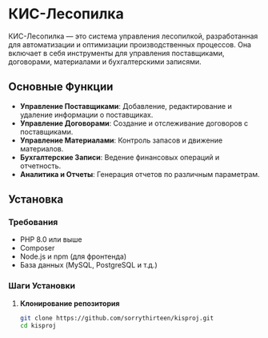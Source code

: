 # КИС-Лесопилка

КИС-Лесопилка — это система управления лесопилкой, разработанная для автоматизации и оптимизации производственных процессов. Она включает в себя инструменты для управления поставщиками, договорами, материалами и бухгалтерскими записями.

## Основные Функции

- **Управление Поставщиками**: Добавление, редактирование и удаление информации о поставщиках.
- **Управление Договорами**: Создание и отслеживание договоров с поставщиками.
- **Управление Материалами**: Контроль запасов и движение материалов.
- **Бухгалтерские Записи**: Ведение финансовых операций и отчетность.
- **Аналитика и Отчеты**: Генерация отчетов по различным параметрам.

## Установка

### Требования

- PHP 8.0 или выше
- Composer
- Node.js и npm (для фронтенда)
- База данных (MySQL, PostgreSQL и т.д.)

### Шаги Установки

1. **Клонирование репозитория**

   ```bash
   git clone https://github.com/sorrythirteen/kisproj.git
   cd kisproj
